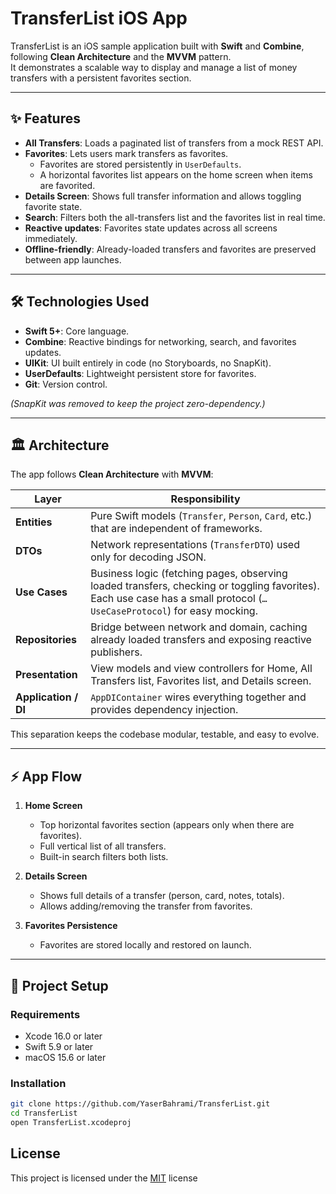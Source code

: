 # TransferList iOS App

TransferList is an iOS sample application built with **Swift** and **Combine**, following **Clean Architecture** and the **MVVM** pattern.  
It demonstrates a scalable way to display and manage a list of money transfers with a persistent favorites section.

---

## ✨ Features

- **All Transfers**: Loads a paginated list of transfers from a mock REST API.
- **Favorites**: Lets users mark transfers as favorites.  
  - Favorites are stored persistently in `UserDefaults`.
  - A horizontal favorites list appears on the home screen when items are favorited.
- **Details Screen**: Shows full transfer information and allows toggling favorite state.
- **Search**: Filters both the all-transfers list and the favorites list in real time.
- **Reactive updates**: Favorites state updates across all screens immediately.
- **Offline-friendly**: Already-loaded transfers and favorites are preserved between app launches.

---

## 🛠 Technologies Used

- **Swift 5+**: Core language.
- **Combine**: Reactive bindings for networking, search, and favorites updates.
- **UIKit**: UI built entirely in code (no Storyboards, no SnapKit).
- **UserDefaults**: Lightweight persistent store for favorites.
- **Git**: Version control.

*(SnapKit was removed to keep the project zero-dependency.)*

---

## 🏛 Architecture

The app follows **Clean Architecture** with **MVVM**:

| Layer            | Responsibility |
|------------------|----------------|
| **Entities**     | Pure Swift models (`Transfer`, `Person`, `Card`, etc.) that are independent of frameworks. |
| **DTOs**         | Network representations (`TransferDTO`) used only for decoding JSON. |
| **Use Cases**    | Business logic (fetching pages, observing loaded transfers, checking or toggling favorites). Each use case has a small protocol (`…UseCaseProtocol`) for easy mocking. |
| **Repositories** | Bridge between network and domain, caching already loaded transfers and exposing reactive publishers. |
| **Presentation** | View models and view controllers for Home, All Transfers list, Favorites list, and Details screen. |
| **Application / DI** | `AppDIContainer` wires everything together and provides dependency injection. |

This separation keeps the codebase modular, testable, and easy to evolve.

---

## ⚡️ App Flow

1. **Home Screen**  
   - Top horizontal favorites section (appears only when there are favorites).  
   - Full vertical list of all transfers.  
   - Built-in search filters both lists.

2. **Details Screen**  
   - Shows full details of a transfer (person, card, notes, totals).  
   - Allows adding/removing the transfer from favorites.

3. **Favorites Persistence**  
   - Favorites are stored locally and restored on launch.

---

## 🧩 Project Setup

### Requirements
- Xcode 16.0 or later  
- Swift 5.9 or later  
- macOS 15.6 or later

### Installation
```bash
git clone https://github.com/YaserBahrami/TransferList.git
cd TransferList
open TransferList.xcodeproj
```


## License

This project is licensed under the [MIT](https://choosealicense.com/licenses/mit/) license
